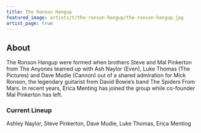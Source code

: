 ```yaml
---
title: The Ronson Hangup
featured_image: artists/t/the-ronson-hangup/the-ronson-hangup.jpg
artist_page: true
---
```

## About

The Ronson Hangup were formed when brothers Steve and Mal Pinkerton from The Anyones teamed up with Ash Naylor (Even), Luke Thomas (The Pictures) and Dave Mudie (Cannon) out of a shared admiration for Mick Ronson, the legendary guitarist from David Bowie’s band The Spiders From Mars. In recent years, Erica Menting has joined the group while co-founder Mal Pinkerton has left.

### Current Lineup

Ashley Naylor, Steve Pinkerton, Dave Mudie, Luke Thomas, Erica Menting

